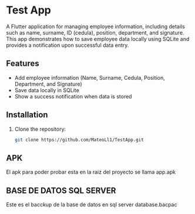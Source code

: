 # Test App

A Flutter application for managing employee information, including details such as name, surname, ID (cedula), position, department, and signature. This app demonstrates how to save employee data locally using SQLite and provides a notification upon successful data entry.

## Features

- Add employee information (Name, Surname, Cedula, Position, Department, and Signature)
- Save data locally in SQLite
- Show a success notification when data is stored

## Installation

1. Clone the repository:
   ```bash
   git clone https://github.com/MateoLl1/TestApp.git
   ```

## APK

El apk para poder probar esta en la raiz del proyecto se llama app.apk

## BASE DE DATOS SQL SERVER

Este es el bacckup de la base de datos en sql server database.bacpac
